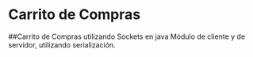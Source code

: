 # Carrito de Compras
##Carrito de Compras utilizando Sockets en java
Módulo de cliente y de servidor, utilizando serialización.
